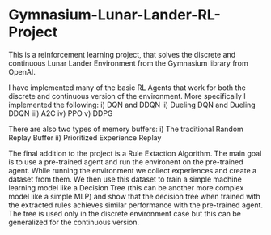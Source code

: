 # Gymnasium-Lunar-Lander-RL-Project
This is a reinforcement learning project, that solves the discrete and continuous Lunar Lander Environment from the Gymnasium library from OpenAI. 

I have implemented many of the basic RL Agents that work for both the discrete and continuous version of the environment. More specifically I implemented the following: 
i) DQN and DDQN 
ii) Dueling DQN and Dueling DDQN
iii) A2C 
iv) PPO
v) DDPG

There are also two types of memory buffers: 
i) The traditional Random Replay Buffer 
ii) Prioritized Experience Replay

The final addition to the project is a Rule Extaction Algorithm. The main goal is to use a pre-trained agent and run the environent on the pre-trained agent. While running the environment we collect experiences and create a dataset from them. We then use this dataset to train a simple machine learning model like a Decision Tree (this can be another more complex model like a simple MLP) and show that the decision tree when trained with the extracted rules achieves similar performance with the pre-trained agent. The tree is used only in the discrete environment case but this can be generalized for the continuous version. 
